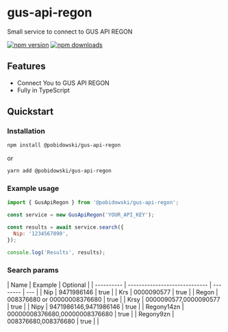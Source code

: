 # gus-api-regon

Small service to connect to GUS API REGON

[![npm version](https://img.shields.io/npm/v/@pobidowski/gus-api-regon.svg?style=flat-square)](https://www.npmjs.org/package/@pobidowski/cz-conventional-changelog-for-phabricator)
[![npm downloads](https://img.shields.io/npm/dm/@pobidowski/gus-api-regon.svg?style=flat-square)](http://npm-stat.com/charts.html?package=@pobidowski/cz-conventional-changelog-for-phabricator&from=2015-08-01)

## Features

- Connect You to GUS API REGON
- Fully in TypeScript

## Quickstart

### Installation

```bash
npm install @pobidowski/gus-api-regon
```

or

```bash
yarn add @pobidowski/gus-api-regon
```

### Example usage

```javascript
import { GusApiRegon } from '@pobidowski/gus-api-regon';

const service = new GusApiRegon('YOUR_API_KEY');

const results = await service.search({
  Nip: '1234567890',
});

console.log('Results', results);
```

### Search params

| Name       | Example                       | Optional |
| ---------- | ----------------------------- | -------- | --- |
| Nip        | 9471986146                    | true     |
| Krs        | 0000090577                    | true     |
| Regon      | 008376680 or 00000008376680   | true     |
| Krsy       | 0000090577,0000090577         | true     |
| Nipy       | 9471986146,9471986146         | true     |
| Regony14zn | 00000008376680,00000008376680 | true     |
| Regony9zn  | 008376680,008376680           | true     |     |
